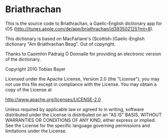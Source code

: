 Briathrachan
============

This is the source code to Briathrachan, a Gaelic-English dictionary app for iOS (http://itunes.apple.com/de/app/briathrachan/id393502125?mt=8).

This dictionary is based on 
MacFarlane's (Scottish-)Gaelic-English dictionary "Am Briathrachan Beag". 
Out of copyright.

Thanks to 
Caoimhín Pádraig Ó Donnaíle 
for providing an electronic version of the dictionary.

Copyright 2010 Tobias Bayer
 
 Licensed under the Apache License, Version 2.0 (the "License");
 you may not use this file except in compliance with the License.
 You may obtain a copy of the License at
 
 http://www.apache.org/licenses/LICENSE-2.0
 
 Unless required by applicable law or agreed to in writing, software
 distributed under the License is distributed on an "AS IS" BASIS,
 WITHOUT WARRANTIES OR CONDITIONS OF ANY KIND, either express or implied.
 See the License for the specific language governing permissions and
 limitations under the License.


